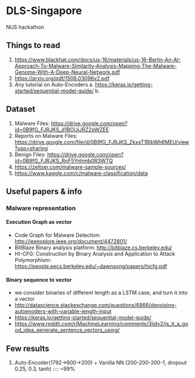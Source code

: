 # DLS-Singapore
NUS hackathon

## Things to read
1. https://www.blackhat.com/docs/us-16/materials/us-16-Berlin-An-AI-Approach-To-Malware-Similarity-Analysis-Mapping-The-Malware-Genome-With-A-Deep-Neural-Network.pdf
2. https://arxiv.org/pdf/1508.03096v2.pdf
3. Any tutorial on Auto-Encoders
 a. https://keras.io/getting-started/sequential-model-guide/
 b. 

## Dataset
1. Malware Files: https://drive.google.com/open?id=0B9fG_FJRJKS_d1BOUjJRZ2pWZEE
2. Reports on Malware Files: https://drive.google.com/file/d/0B9fG_FJRJKS_ZkxxT1BlbWh6MEU/view?usp=sharing
3. Benign Files: https://drive.google.com/open?id=0B9fG_FJRJKS_RnF5Ynhmb0R3WTQ
4. https://zeltser.com/malware-sample-sources/
5. https://www.kaggle.com/c/malware-classification/data


## Useful papers & info
### Malware representation
#### Execution Graph as vector
- Code Graph for Malware Detection: http://ieeexplore.ieee.org/document/4472801/
- BitBlaze Binary analysis platform: http://bitblaze.cs.berkeley.edu/
- HI-CFG: Construction by Binary Analysis and Application to Attack Polymorphism: https://people.eecs.berkeley.edu/~dawnsong/papers/hicfg.pdf
#### Binary sequence to vector
- we consider binaries of different length as a LSTM case, and turn it into a vector
- http://datascience.stackexchange.com/questions/6866/denoising-autoenoders-with-variable-length-input
- https://keras.io/getting-started/sequential-model-guide/
- https://www.reddit.com/r/MachineLearning/comments/3iidv2/is_it_a_good_idea_generate_sentence_vectors_using/

## Few results
1. Auto-Encoder(1792->600->200) + Vanilla NN (200-200-200-1, dropout 0.25, 0.3, tanh) :::: ~99%
